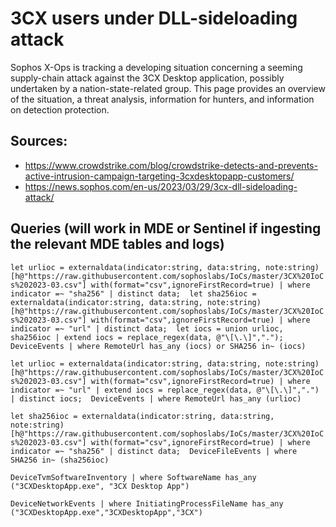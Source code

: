 # 3CX users under DLL-sideloading attack

Sophos X-Ops is tracking a developing situation concerning a seeming supply-chain attack against the 3CX Desktop application, possibly undertaken by a nation-state-related group. This page provides an overview of the situation, a threat analysis, information for hunters, and information on detection protection.

## Sources:
- https://www.crowdstrike.com/blog/crowdstrike-detects-and-prevents-active-intrusion-campaign-targeting-3cxdesktopapp-customers/
- https://news.sophos.com/en-us/2023/03/29/3cx-dll-sideloading-attack/

## Queries (will work in MDE or Sentinel if ingesting the relevant MDE tables and logs)

`let urlioc = externaldata(indicator:string, data:string, note:string) [h@"https://raw.githubusercontent.com/sophoslabs/IoCs/master/3CX%20IoCs%202023-03.csv"] with(format="csv",ignoreFirstRecord=true) | where indicator =~ "sha256" | distinct data; 
let sha256ioc = externaldata(indicator:string, data:string, note:string) [h@"https://raw.githubusercontent.com/sophoslabs/IoCs/master/3CX%20IoCs%202023-03.csv"] with(format="csv",ignoreFirstRecord=true) | where indicator =~ "url" | distinct data; 
let iocs = union urlioc, sha256ioc
| extend iocs = replace_regex(data, @"\[\.\]",".");
DeviceEvents
| where RemoteUrl has_any (iocs) or SHA256 in~ (iocs)`

`let urlioc = externaldata(indicator:string, data:string, note:string) [h@"https://raw.githubusercontent.com/sophoslabs/IoCs/master/3CX%20IoCs%202023-03.csv"] with(format="csv",ignoreFirstRecord=true) | where indicator =~ "url" | extend iocs = replace_regex(data, @"\[\.\]",".") | distinct iocs; 
DeviceEvents
| where RemoteUrl has_any (urlioc)`

`let sha256ioc = externaldata(indicator:string, data:string, note:string) [h@"https://raw.githubusercontent.com/sophoslabs/IoCs/master/3CX%20IoCs%202023-03.csv"] with(format="csv",ignoreFirstRecord=true) | where indicator =~ "sha256" | distinct data; 
DeviceFileEvents
| where SHA256 in~ (sha256ioc)`

`DeviceTvmSoftwareInventory
| where SoftwareName has_any ("3CXDesktopApp.exe", "3CX Desktop App")`

`DeviceNetworkEvents
| where InitiatingProcessFileName has_any ("3CXDesktopApp.exe","3CXDesktopApp","3CX")`
